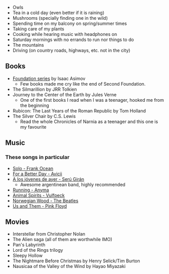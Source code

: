 - Owls
- Tea in a cold day (even better if it is raining)
- Mushrooms (specially finding one in the wild)
- Spending time on my balcony on spring/summer times
- Taking care of my plants
- Cooking while hearing music with headphones on
- Saturday mornings with no errands to run nor things to do
- The mountains
- Driving (on country roads, highways, etc. not in the city)

## Books
- [Foundation series](https://en.wikipedia.org/wiki/Foundation_series) by Isaac Asimov
    - Few books made me cry like the end of Second Foundation.
- The Silmarillion by JRR Tolkien
- Journey to the Center of the Earth by Jules Verne
    - One of the first books I read when I was a teenager, hooked me from the beginning
- Rubicon: The Last Years of the Roman Republic by Tom Holland
- The Silver Chair by C.S. Lewis
    - Read the whole Chronicles of Narnia as a teenager and this one is my favourite

## Music
### These songs in particular
- [Solo - Frank Ocean](https://www.youtube.com/watch?v=X_SEwgDl02E)
- [For a Better Day - Avicii](https://www.youtube.com/watch?v=Xq-knHXSKYY)
- [A los jóvenes de ayer - Serú Girán](https://www.youtube.com/watch?v=myNv-im5yMg)
    - Awesome argentinean band, highly recommended
- [Running - Anyma](https://www.youtube.com/watch?v=dH7HRB5afiA)
- [Animal Spirits - Vulfpeck](https://www.youtube.com/watch?v=qTUnDV3MgVQ)
- [Norwegian Wood - The Beatles](https://www.youtube.com/watch?v=Y_V6y1ZCg_8)
- [Us and Them - Pink Floyd](https://www.youtube.com/watch?v=HoLhKJuGhK0)

## Movies
- Interstellar from Christopher Nolan
- The Alien saga (all of them are worthwhile IMO)
- Pan's Labyrinth
- Lord of the Rings trilogy
- Sleepy Hollow
- The Nightmare Before Christmas by Henry Selick/Tim Burton
- Nausicaa of the Valley of the Wind by Hayao Miyazaki

